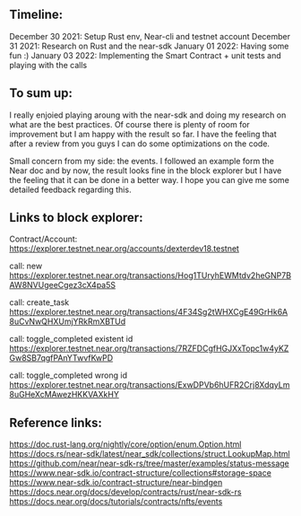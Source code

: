## Timeline:

December 30 2021: Setup Rust env, Near-cli and testnet account
December 31 2021: Research on Rust and the near-sdk
January 01 2022: Having some fun :)
January 03 2022: Implementing the Smart Contract + unit tests and playing with the calls

## To sum up:

I really enjoied playing aroung with the near-sdk and doing my research on what are the best practices. Of course there is plenty of room for improvement but I am happy with the result so far. I have the feeling that after a review from you guys I can do some optimizations on the code.

Small concern from my side: the events.
I followed an example form the Near doc and by now, the result looks fine in the block explorer but I have the feeling that it can be done in a better way. I hope you can give me some detailed feedback regarding this.

## Links to block explorer:

Contract/Account:
https://explorer.testnet.near.org/accounts/dexterdev18.testnet

call: new
https://explorer.testnet.near.org/transactions/Hog1TUryhEWMtdv2heGNP7BAW8NVUgeeCgez3cX4pa5S

call: create_task
https://explorer.testnet.near.org/transactions/4F34Sg2tWHXCgE49GrHk6A8uCvNwQHXUmjYRkRmXBTUd

call: toggle_completed existent id
https://explorer.testnet.near.org/transactions/7RZFDCgfHGJXxTopc1w4yKZGw8SB7qgfPAnYTwvfKwPD

call: toggle_completed wrong id
https://explorer.testnet.near.org/transactions/ExwDPVb6hUFR2Crj8XdqyLm8uGHeXcMAwezHKKVAXkHY

## Reference links:

https://doc.rust-lang.org/nightly/core/option/enum.Option.html
https://docs.rs/near-sdk/latest/near_sdk/collections/struct.LookupMap.html
https://github.com/near/near-sdk-rs/tree/master/examples/status-message
https://www.near-sdk.io/contract-structure/collections#storage-space
https://www.near-sdk.io/contract-structure/near-bindgen
https://docs.near.org/docs/develop/contracts/rust/near-sdk-rs
https://docs.near.org/docs/tutorials/contracts/nfts/events
